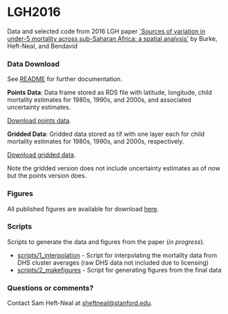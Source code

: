 # LGH2016

Data and selected code from 2016 LGH paper [`Sources of variation in under-5 mortality across sub-Saharan Africa: a spatial analysis'](https://www.sciencedirect.com/science/article/pii/S2214109X16302121) by Burke, Heft-Neal, and Bendavid



### Data Download
See [README](https://github.com/sheftneal/LGH2016/blob/master/data/outputs/final_data/DATA-README.txt) for further documentation.

**Points Data**: Data frame stored as RDS file with latitude, longitude, child mortality estimates for 1980s, 1990s, and 2000s, and associated uncertainty estimates. 

[Download points data](https://github.com/sheftneal/LGH2016/tree/master/data/outputs/final_data/ChildMortEstimates5m0_points.rds).

**Gridded Data**: Gridded data stored as tif with one layer each for child mortality estimates for 1980s, 1990s, and 2000s, respectively.

[Download gridded data](https://github.com/sheftneal/LGH2016/tree/master/data/outputs/final_data/ChildMortEstimates5m0_gridded.tif). 

Note the gridded version does not include uncertainty estimates as of now but the points version does.



### Figures
All published figures are available for download [here](https://github.com/sheftneal/LGH2016/tree/master/figures/final).


### Scripts
Scripts to generate the data and figures from the paper (*in progress*).

* [scripts/1_interpolation](https://github.com/sheftneal/LGH2016/tree/master/scripts/1_interpolation) - Script for interpolating the mortality data from DHS cluster averages (raw DHS data not included due to licensing)
* [scripts/2_makefigures](https://github.com/sheftneal/LGH2016/tree/master/scripts/2_makefigures) - Script for generating figures from the final data




### Questions or comments?

Contact Sam Heft-Neal at sheftneal@stanford.edu.